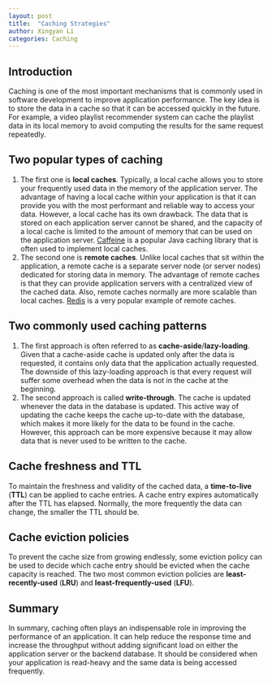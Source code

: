 ```yaml
---
layout: post
title:  "Caching Strategies"
author: Xingyan Li
categories: Caching
---
```

## **Introduction**
Caching is one of the most important mechanisms that is commonly used in software development to improve application performance. The key idea is to store the data in a cache so that it can be accessed quickly in the future. For example, a video playlist recommender system can cache the playlist data in its local memory to avoid computing the results for the same request repeatedly.

## **Two popular types of caching**
1. The first one is **local caches**. Typically, a local cache allows you to store your frequently used data in the memory of the application server. The advantage of having a local cache within your application is that it can provide you with the most performant and reliable way to access your data. However, a local cache has its own drawback. The data that is stored on each application server cannot be shared, and the capacity of a local cache is limited to the amount of memory that can be used on the application server. [Caffeine](https://github.com/ben-manes/caffeine) is a popular Java caching library that is often used to implement local caches.
2. The second one is **remote caches**. Unlike local caches that sit within the application, a remote cache is a separate server node (or server nodes) dedicated for storing data in memory. The advantage of remote caches is that they can provide application servers with a centralized view of the cached data. Also, remote caches normally are more scalable than local caches. [Redis](https://redis.io/) is a very popular example of remote caches.

## **Two commonly used caching patterns**
1. The first approach is often referred to as **cache-aside**/**lazy-loading**. Given that a cache-aside cache is updated only after the data is requested, it contains only data that the application actually requested. The downside of this lazy-loading approach is that every request will suffer some overhead when the data is not in the cache at the beginning.
2. The second approach is called **write-through**. The cache is updated whenever the data in the database is updated. This active way of updating the cache keeps the cache up-to-date with the database, which makes it more likely for the data to be found in the cache. However, this approach can be more expensive because it may allow data that is never used to be written to the cache.

## **Cache freshness and TTL**
To maintain the freshness and validity of the cached data, a **time-to-live** (**TTL**) can be applied to cache entries. A cache entry expires automatically after the TTL has elapsed. Normally, the more frequently the data can change, the smaller the TTL should be. 

## **Cache eviction policies**
To prevent the cache size from growing endlessly, some eviction policy can be used to decide which cache entry should be evicted when the cache capacity is reached. The two most common eviction policies are **least-recently-used** (**LRU**) and **least-frequently-used** (**LFU**).

## **Summary**
In summary, caching often plays an indispensable role in improving the performance of an application. It can help reduce the response time and increase the throughput without adding significant load on either the application server or the backend database. It should be considered when your application is read-heavy and the same data is being accessed frequently.